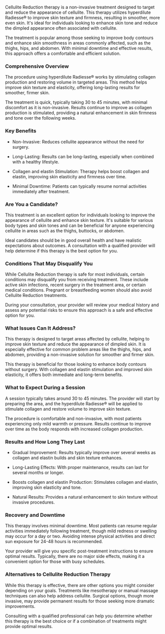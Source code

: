 <p class="services-details-two__text-2">
   Cellulite Reduction therapy is a non-invasive treatment designed to target and reduce the appearance of cellulite. This therapy utilizes hyperdilute Radiesse® to improve skin texture and firmness, resulting in smoother, more even skin. It's ideal for individuals looking to enhance skin tone and reduce the dimpled appearance often associated with cellulite.
</p>
<p class="services-details-two__text-2">
   The treatment is popular among those seeking to improve body contours and enhance skin smoothness in areas commonly affected, such as the thighs, hips, and abdomen. With minimal downtime and effective results, this approach offers a comfortable and efficient solution.
</p>

<h3 class="services-details-two__title-2">
   Comprehensive Overview
</h3>
<p class="services-details-two__text-2">
   The procedure using hyperdilute Radiesse® works by stimulating collagen production and restoring volume in targeted areas. This method helps improve skin texture and elasticity, offering long-lasting results for smoother, firmer skin.
</p>
<p class="services-details-two__text-2">
   The treatment is quick, typically taking 30 to 45 minutes, with minimal discomfort as it is non-invasive. Results continue to improve as collagen production is stimulated, providing a natural enhancement in skin firmness and tone over the following weeks.
</p>

<h3 class="services-details-two__title-2">
   Key Benefits
</h3>
<ul class="services-details-two__points list-unstyled list-service">
   <li>
       <div class="icon">
           <span class="fa fa-check"></span>
       </div>
       <div class="text">
           <p>Non-Invasive: Reduces cellulite appearance without the need for surgery.</p>
       </div>
   </li>
   <li>
       <div class="icon">
           <span class="fa fa-check"></span>
       </div>
       <div class="text">
           <p>Long-Lasting: Results can be long-lasting, especially when combined with a healthy lifestyle.</p>
       </div>
   </li>
   <li>
       <div class="icon">
           <span class="fa fa-check"></span>
       </div>
       <div class="text">
           <p>Collagen and elastin Stimulation: Therapy helps boost collagen and elastin, improving skin elasticity and firmness over time.</p>
       </div>
   </li>
   <li>
       <div class="icon">
           <span class="fa fa-check"></span>
       </div>
       <div class="text">
           <p>Minimal Downtime: Patients can typically resume normal activities immediately after treatment.</p>
       </div>
   </li>
</ul>

<h3 class="services-details-two__title-2">
   Are You a Candidate?
</h3>
<p class="services-details-two__text-2">
   This treatment is an excellent option for individuals looking to improve the appearance of cellulite and enhance skin texture. It's suitable for various body types and skin tones and can be beneficial for anyone experiencing cellulite in areas such as the thighs, buttocks, or abdomen.
</p>
<p class="services-details-two__text-2">
   Ideal candidates should be in good overall health and have realistic expectations about outcomes. A consultation with a qualified provider will help determine if this therapy is the best option for you.
</p>

<h3 class="services-details-two__title-2">
   Conditions That May Disqualify You
</h3>
<p class="services-details-two__text-2">
   While Cellulite Reduction therapy is safe for most individuals, certain conditions may disqualify you from receiving treatment. These include active skin infections, recent surgery in the treatment area, or certain medical conditions. Pregnant or breastfeeding women should also avoid Cellulite Reduction treatments.
</p>
<p class="services-details-two__text-2">
   During your consultation, your provider will review your medical history and assess any potential risks to ensure this approach is a safe and effective option for you.
</p>

<h3 class="services-details-two__title-2">
   What Issues Can It Address?
</h3>
<p class="services-details-two__text-2">
   This therapy is designed to target areas affected by cellulite, helping to improve skin texture and reduce the appearance of dimpled skin. It is especially effective for common problem areas like the thighs, hips, and abdomen, providing a non-invasive solution for smoother and firmer skin.
</p>
<p class="services-details-two__text-2">
   This therapy is beneficial for those looking to enhance body contours without surgery. With collagen and elastin stimulation and improved skin elasticity, it offers both immediate and long-term benefits.
</p>

<h3 class="services-details-two__title-2">
   What to Expect During a Session
</h3>
<p class="services-details-two__text-2">
   A session typically takes around 30 to 45 minutes. The provider will start by preparing the area, and the hyperdilute Radiesse® will be applied to stimulate collagen and restore volume to improve skin texture.
</p>
<p class="services-details-two__text-2">
   The procedure is comfortable and non-invasive, with most patients experiencing only mild warmth or pressure. Results continue to improve over time as the body responds with increased collagen production.
</p>

<h3 class="services-details-two__title-2">
   Results and How Long They Last
</h3>
<ul class="services-details-two__points list-unstyled list-service">
   <li>
       <div class="icon">
           <span class="fa fa-check"></span>
       </div>
       <div class="text">
           <p>Gradual Improvement: Results typically improve over several weeks as collagen and elastin builds and skin texture enhances.</p>
       </div>
   </li>
   <li>
       <div class="icon">
           <span class="fa fa-check"></span>
       </div>
       <div class="text">
           <p>Long-Lasting Effects: With proper maintenance, results can last for several months or longer.</p>
       </div>
   </li>
   <li>
       <div class="icon">
           <span class="fa fa-check"></span>
       </div>
       <div class="text">
           <p>Boosts collagen and elastin Production: Stimulates collagen and elastin, improving skin elasticity and tone.</p>
       </div>
   </li>
   <li>
       <div class="icon">
           <span class="fa fa-check"></span>
       </div>
       <div class="text">
           <p>Natural Results: Provides a natural enhancement to skin texture without invasive procedures.</p>
       </div>
   </li>
</ul>

<h3 class="services-details-two__title-2">
   Recovery and Downtime
</h3>
<p class="services-details-two__text-2">
   This therapy involves minimal downtime. Most patients can resume regular activities immediately following treatment, though mild redness or swelling may occur for a day or two. Avoiding intense physical activities and direct sun exposure for 24-48 hours is recommended.
</p>
<p class="services-details-two__text-2">
   Your provider will give you specific post-treatment instructions to ensure optimal results. Typically, there are no major side effects, making it a convenient option for those with busy schedules.
</p>

<h3 class="services-details-two__title-2">
   Alternatives to Cellulite Reduction Therapy
</h3>
<p class="services-details-two__text-2">
   While this therapy is effective, there are other options you might consider depending on your goals. Treatments like mesotherapy or manual massage techniques can also help address cellulite. Surgical options, though more invasive, may provide permanent results for those seeking more dramatic improvements.
</p>
<p class="services-details-two__text-2">
   Consulting with a qualified professional can help you determine whether this therapy is the best choice or if a combination of treatments might provide optimal results.
</p>
